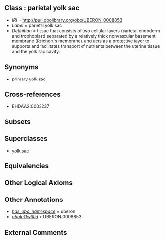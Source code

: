 
## Class : parietal yolk sac

 * *IRI* = http://purl.obolibrary.org/obo/UBERON_0008853
 * *Label* = parietal yolk sac
 * *Definition* = tissue that consists of two cellular layers (parietal endoderm and trophoblast) separated by a relatively thick nonvascular basement membrane (Reichert's membrane), and acts as a protective layer to supports and facilitates transport of nutrients between the uterine tissue and the yolk sac cavity.

## Synonyms

 * primary yolk sac

## Cross-references

 * EHDAA2:0003237

## Subsets


## Superclasses

 * [yolk sac](../../UBERON/40/UBERON_0001040.md)

## Equivalencies


## Other Logical Axioms


## Other Annotations

 * *[has_obo_namespace](../../ce/oboInOwl#hasOBONamespace.md)* = uberon
 * *[oboInOwl#id](../../id/oboInOwl#id.md)* = UBERON:0008853

## External Comments

